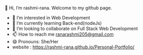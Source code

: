 👋 Hi, I’m rashmi-rana. Welcome to my github page.
- 👀 I’m interested in Web Development
- 🌱 I’m currently learning Back-end(nodeJs)
- 💞️ I’m looking to collaborate on Full Stack Web Development
- 📫 How to reach me ranarashmi205@gmail.com
- 😄 Pronouns: She/Her
- website :  https://rashmi-rana.github.io/Personal-Portfolio/


